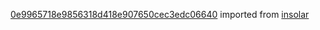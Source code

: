 [0e9965718e9856318d418e907650cec3edc06640](https://github.com/insolar/insolar/commit/0e9965718e9856318d418e907650cec3edc06640) imported from [insolar](https://github.com/insolar/insolar)
